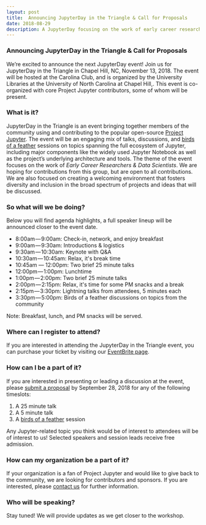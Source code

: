 ```yaml
---
layout: post
title:  Announcing JupyterDay in the Triangle & Call for Proposals
date: 2018-08-29
description: A JupyterDay focusing on the work of early career researchers and data scientists
---
```


### Announcing JupyterDay in the Triangle & Call for Proposals

We’re excited to announce the next JupyterDay event! Join us for JupyterDay in the Triangle in Chapel Hill, NC, November 13, 2018. The event will be hosted at the Carolina Club, and is organized by the University Libraries at the University of North Carolina at Chapel Hill,. This event is co-organized with core Project Jupyter contributors, some of whom will be present.

### What is it?

JupyterDay in the Triangle is an event bringing together members of the community using and contributing to the popular open-source [Project Jupyter](https://jupyter.org). The event will be an engaging mix of talks, discussions, and [birds of a feather](https://en.wikipedia.org/wiki/Birds_of_a_feather_(computing)) sessions on topics spanning the full ecosystem of Jupyter, including major components like the widely used Jupyter Notebook as well as the project’s underlying architecture and tools. The theme of the event focuses on the work of *Early Career Researchers & Data Scientists*. We are hoping for contributions from this group, but are open to all contributions. We are also focused on creating a welcoming environment that fosters diversity and inclusion in the broad spectrum of projects and ideas that will be discussed.

### So what will we be doing?

Below you will find agenda highlights, a full speaker lineup will be announced closer to the event date.

* 8:00am — 9:00am: Check-in, network, and enjoy breakfast
* 9:00am — 9:30am: Introductions & logistics
* 9:30am — 10:30am: Keynote with Q&A
* 10:30am — 10:45am: Relax, it's break time
* 10:45am — 12:00pm: Two brief 25 minute talks
* 12:00pm — 1:00pm: Lunchtime
* 1:00pm — 2:00pm: Two brief 25 minute talks
* 2:00pm — 2:15pm: Relax, it's time for some PM snacks and a break
* 2:15pm — 3:30pm: Lightning talks from attendees, 5 minutes each
* 3:30pm — 5:00pm: Birds of a feather discussions on topics from the community

Note: Breakfast, lunch, and PM snacks will be served.

### Where can I register to attend?

If you are interested in attending the JupyterDay in the Triangle event, you can purchase your ticket by visiting our [EventBrite page](https://www.eventbrite.com/e/jupyter-day-in-the-triangle-tickets-48813059174).

### How can I be a part of it?

If you are interested in presenting or leading a discussion at the event, please [submit a proposal](https://goo.gl/forms/zhOMTTAUmUQFRyHA3) by September 28, 2018 for any of the following timeslots:

1. A 25 minute talk
2. A 5 minute talk
2. A [birds of a feather](https://en.wikipedia.org/wiki/Birds_of_a_feather_(computing)) session

Any Jupyter-related topic you think would be of interest to attendees will be of interest to us! Selected speakers and session leads receive free admission.

### How can my organization be a part of it?

If your organization is a fan of Project Jupyter and would like to give back to the community, we are looking for contributors and sponsors. If you are interested, please [contact us](mailto:chris@carpentries.org) for further information.

### Who will be speaking?

Stay tuned! We will provide updates as we get closer to the workshop.
